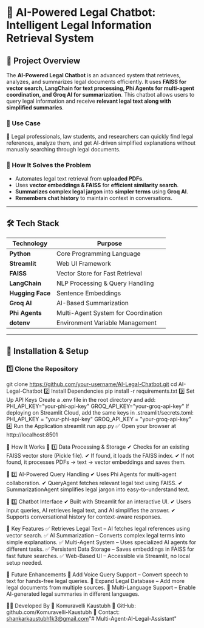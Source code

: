 # 🚀 AI-Powered Legal Chatbot: Intelligent Legal Information Retrieval System

## 📌 Project Overview
The **AI-Powered Legal Chatbot** is an advanced system that retrieves, analyzes, and summarizes legal documents efficiently. It uses **FAISS for vector search, LangChain for text processing, Phi Agents for multi-agent coordination, and Groq AI for summarization**. This chatbot allows users to query legal information and receive **relevant legal text along with simplified summaries**.

### **🔹 Use Case**
📜 Legal professionals, law students, and researchers can quickly find legal references, analyze them, and get AI-driven simplified explanations without manually searching through legal documents.

### **🔹 How It Solves the Problem**
- Automates legal text retrieval from **uploaded PDFs**.
- Uses **vector embeddings & FAISS** for **efficient similarity search**.
- **Summarizes complex legal jargon** into **simpler terms** using **Groq AI**.
- **Remembers chat history** to maintain context in conversations.

---

## 🛠️ Tech Stack
| **Technology**      | **Purpose** |
|---------------------|------------|
| **Python**         | Core Programming Language |
| **Streamlit**      | Web UI Framework |
| **FAISS**          | Vector Store for Fast Retrieval |
| **LangChain**      | NLP Processing & Query Handling |
| **Hugging Face**   | Sentence Embeddings |
| **Groq AI**        | AI-Based Summarization |
| **Phi Agents**     | Multi-Agent System for Coordination |
| **dotenv**         | Environment Variable Management |

---

## 🔧 Installation & Setup

### **1️⃣ Clone the Repository**
git clone https://github.com/your-username/AI-Legal-Chatbot.git
cd AI-Legal-Chatbot
2️⃣ Install Dependencies
pip install -r requirements.txt
3️⃣ Set Up API Keys
Create a .env file in the root directory and add:
PHI_API_KEY="your-phi-api-key"
GROQ_API_KEY="your-groq-api-key"
If deploying on Streamlit Cloud, add the same keys in .streamlit/secrets.toml:
PHI_API_KEY = "your-phi-api-key"
GROQ_API_KEY = "your-groq-api-key"
4️⃣ Run the Application
streamlit run app.py
✅ Open your browser at http://localhost:8501

🧠 How It Works
📌 1️⃣ Data Processing & Storage
✔ Checks for an existing FAISS vector store (Pickle file).
✔ If found, it loads the FAISS index.
✔ If not found, it processes PDFs → text → vector embeddings and saves them.

📌 2️⃣ AI-Powered Query Handling
✔ Uses Phi Agents for multi-agent collaboration.
✔ QueryAgent fetches relevant legal text using FAISS.
✔ SummarizationAgent simplifies legal jargon into easy-to-understand text.

📌 3️⃣ Chatbot Interface
✔ Built with Streamlit for an interactive UI.
✔ Users input queries, AI retrieves legal text, and AI simplifies the answer.
✔ Supports conversational history for context-aware responses.

🎯 Key Features
✅ Retrieves Legal Text – AI fetches legal references using vector search.
✅ AI Summarization – Converts complex legal terms into simple explanations.
✅ Multi-Agent System – Uses specialized AI agents for different tasks.
✅ Persistent Data Storage – Saves embeddings in FAISS for fast future searches.
✅ Web-Based UI – Accessible via Streamlit, no local setup needed.

📌 Future Enhancements
🔹 Add Voice Query Support – Convert speech to text for hands-free legal queries.
🔹 Expand Legal Database – Add more legal documents from multiple sources.
🔹 Multi-Language Support – Enable AI-generated legal summaries in different languages.

👨‍💻 Developed By
🚀 Komuravelli Kaustubh
🔗 GitHub: github.com/Komuravelli-Kaustubh
📧 Contact: shankarkaustubh1k3@gmail.com"# Multi-Agent-AI-Legal-Assistant" 

